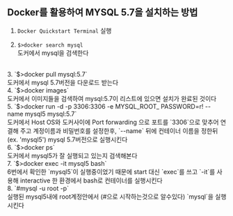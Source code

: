 ## **Docker를 활용하여 MYSQL 5.7을 설치하는 방법**

 1. `Docker Quickstart Terminal` 실행 <br />

 2. `$>docker search mysql` <br />
 도커에서 mysql을 검색한다
 <br />
 3. `$>docker pull mysql:5.7` <br />
  도커에서 mysql 5.7버전을 다운로드 받는다
 <br />
 4. `$>docker images` <br />
 도커에서 이미지들을 검색하여 mysql:5.7이 리스트에 있으면 설치가 완료된 것이다
 <br />
 5. `$>docker run -d -p 3306:3306 -e MYSQL_ROOT_ PASSWORD=r! --name mysql5 mysql:5.7` <br />
  도커에서 Host OS와 도커사이에 Port forwarding 으로 포트를 `3306`으로 맞추어 연결해 주고 계정이름과 비밀번호를 설정한후, `--name` 뒤에 컨테이너 이름을 정한뒤 (ex. 'mysql5') mysql 5.7버전으로 실행시킨다
 <br />
 6. `$>docker ps` <br />
  도커에서 mysql5가 잘 실행되고 있는지 검색해본다
 <br />
 7. `$>docker exec -it mysql5 bash` <br />
 6번에서 확인한 `mysql5`이 실행중이었기 때문에 start 대신 `exec`를 쓰고 `-it`를 사용해 interactive 한 환경에서 bash로 컨테이너를 실행시킨다
 <br />
 8. `#mysql -u root -p` <br />
  실행된 mysql5내에 root계정안에서 (#으로 시작하는것으로 알수있다) `mysql`을 실행시킨다
 <br />
